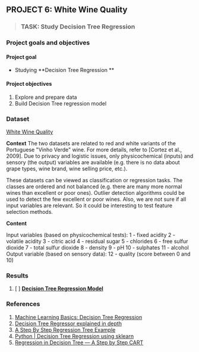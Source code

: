 ## PROJECT 6: White Wine Quality

> ### TASK: Study Decision Tree Regression

### Project goals and objectives

#### Project goal

- Studying **Decision Tree Regression **

#### Project objectives

1. Explore and prepare data 
2. Build Decision Tree regression model


### Dataset

[White Wine Quality](https://www.kaggle.com/piyushagni5/white-wine-quality)

**Context**
The two datasets are related to red and white variants of the Portuguese "Vinho Verde" wine. For more details, refer to [Cortez et al., 2009]. Due to privacy and logistic issues, only physicochemical (inputs) and sensory (the output) variables are available (e.g. there is no data about grape types, wine brand, wine selling price, etc.).

These datasets can be viewed as classification or regression tasks. The classes are ordered and not balanced (e.g. there are many more normal wines than excellent or poor ones). Outlier detection algorithms could be used to detect the few excellent or poor wines. Also, we are not sure if all input variables are relevant. So it could be interesting to test feature selection methods.

**Content**

Input variables (based on physicochemical tests):
1 - fixed acidity
2 - volatile acidity
3 - citric acid
4 - residual sugar
5 - chlorides
6 - free sulfur dioxide
7 - total sulfur dioxide
8 - density
9 - pH
10 - sulphates
11 - alcohol
Output variable (based on sensory data):
12 - quality (score between 0 and 10)




### Results

1. [ ] [**Decision Tree Regression Model**]()



### References

1. [Machine Learning Basics: Decision Tree Regression](https://towardsdatascience.com/machine-learning-basics-decision-tree-regression-1d73ea003fda)
2. [Decision Tree Regressor explained in depth](https://gdcoder.com/decision-tree-regressor-explained-in-depth/)
3. [A Step By Step Regression Tree Example](https://sefiks.com/2018/08/28/a-step-by-step-regression-decision-tree-example/)
4. [Python | Decision Tree Regression using sklearn](https://www.geeksforgeeks.org/python-decision-tree-regression-using-sklearn/)
5. [Regression in Decision Tree — A Step by Step CART](https://arifromadhan19.medium.com/regrssion-in-decision-tree-a-step-by-step-cart-classification-and-regression-tree-196c6ac9711e)





